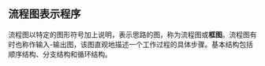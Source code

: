 ## 流程图表示程序

流程图以特定的图形符号加上说明，表示思路的图，称为流程图或**框图**。流程图有时也称作输入-输出图，该图直观地描述一个工作过程的具体步骤。基本结构包括顺序结构、分支结构和循环结构。